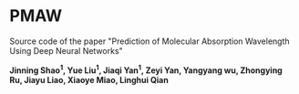 # PMAW
Source code of the paper "Prediction of Molecular Absorption Wavelength Using Deep Neural Networks"

**Jinning Shao<sup>1</sup>, Yue Liu<sup>1</sup>, Jiaqi Yan<sup>1</sup>, Zeyi Yan, Yangyang wu, Zhongying Ru, Jiayu Liao, Xiaoye Miao, Linghui Qian**



